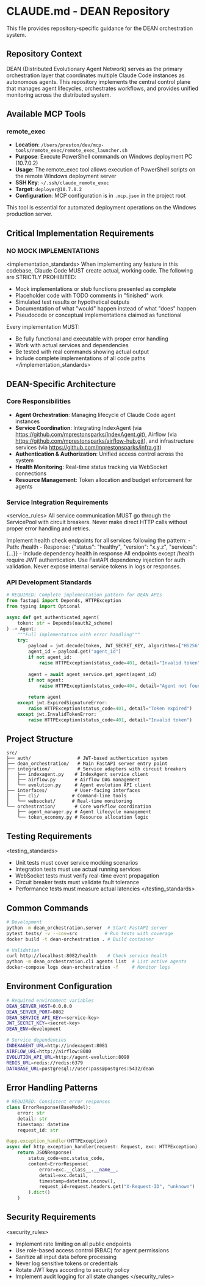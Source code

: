 # CLAUDE.md - DEAN Repository

This file provides repository-specific guidance for the DEAN orchestration system.

## Repository Context

DEAN (Distributed Evolutionary Agent Network) serves as the primary orchestration layer that coordinates multiple Claude Code instances as autonomous agents. This repository implements the central control plane that manages agent lifecycles, orchestrates workflows, and provides unified monitoring across the distributed system.

## Available MCP Tools

### remote_exec
- **Location**: `/Users/preston/dev/mcp-tools/remote_exec/remote_exec_launcher.sh`
- **Purpose**: Execute PowerShell commands on Windows deployment PC (10.7.0.2)
- **Usage**: The remote_exec tool allows execution of PowerShell scripts on the remote Windows deployment server
- **SSH Key**: `~/.ssh/claude_remote_exec`
- **Target**: `deployer@10.7.0.2`
- **Configuration**: MCP configuration is in `.mcp.json` in the project root

This tool is essential for automated deployment operations on the Windows production server.

## Critical Implementation Requirements

### NO MOCK IMPLEMENTATIONS

<implementation_standards>
When implementing any feature in this codebase, Claude Code MUST create actual, working code. The following are STRICTLY PROHIBITED:
- Mock implementations or stub functions presented as complete
- Placeholder code with TODO comments in "finished" work
- Simulated test results or hypothetical outputs
- Documentation of what "would" happen instead of what "does" happen
- Pseudocode or conceptual implementations claimed as functional

Every implementation MUST:
- Be fully functional and executable with proper error handling
- Work with actual services and dependencies
- Be tested with real commands showing actual output
- Include complete implementations of all code paths
</implementation_standards>

## DEAN-Specific Architecture

### Core Responsibilities
- **Agent Orchestration**: Managing lifecycle of Claude Code agent instances
- **Service Coordination**: Integrating IndexAgent (via https://github.com/mprestonsparks/IndexAgent.git), Airflow (via https://github.com/mprestonsparks/airflow-hub.git), and infrastructure services (via https://github.com/mprestonsparks/infra.git)
- **Authentication & Authorization**: Unified access control across the system
- **Health Monitoring**: Real-time status tracking via WebSocket connections
- **Resource Management**: Token allocation and budget enforcement for agents

### Service Integration Requirements

<service_rules>
<rule context="api_communication">
All service communication MUST go through the ServicePool with circuit breakers.
Never make direct HTTP calls without proper error handling and retries.
</rule>

<rule context="health_checks">
Implement health check endpoints for all services following the pattern:
- Path: /health
- Response: {"status": "healthy", "version": "x.y.z", "services": {...}}
- Include dependency health in response
</rule>

<rule context="authentication">
All endpoints except /health require JWT authentication.
Use FastAPI dependency injection for auth validation.
Never expose internal service tokens in logs or responses.
</rule>
</service_rules>

### API Development Standards

```python
# REQUIRED: Complete implementation pattern for DEAN APIs
from fastapi import Depends, HTTPException
from typing import Optional

async def get_authenticated_agent(
    token: str = Depends(oauth2_scheme)
) -> Agent:
    """Full implementation with error handling"""
    try:
        payload = jwt.decode(token, JWT_SECRET_KEY, algorithms=["HS256"])
        agent_id = payload.get("agent_id")
        if not agent_id:
            raise HTTPException(status_code=401, detail="Invalid token")
        
        agent = await agent_service.get_agent(agent_id)
        if not agent:
            raise HTTPException(status_code=404, detail="Agent not found")
        
        return agent
    except jwt.ExpiredSignatureError:
        raise HTTPException(status_code=401, detail="Token expired")
    except jwt.InvalidTokenError:
        raise HTTPException(status_code=401, detail="Invalid token")
```

## Project Structure

```
src/
├── auth/                 # JWT-based authentication system
├── dean_orchestration/   # Main FastAPI server entry point
├── integration/          # Service adapters with circuit breakers
│   ├── indexagent.py    # IndexAgent service client
│   ├── airflow.py       # Airflow DAG management
│   └── evolution.py     # Agent evolution API client
├── interfaces/          # User-facing interfaces
│   ├── cli/            # Command-line tools
│   └── websocket/      # Real-time monitoring
└── orchestration/       # Core workflow coordination
    ├── agent_manager.py # Agent lifecycle management
    └── token_economy.py # Resource allocation logic
```

## Testing Requirements

<testing_standards>
- Unit tests must cover service mocking scenarios
- Integration tests must use actual running services
- WebSocket tests must verify real-time event propagation
- Circuit breaker tests must validate fault tolerance
- Performance tests must measure actual latencies
</testing_standards>

## Common Commands

```bash
# Development
python -m dean_orchestration.server  # Start FastAPI server
pytest tests/ -v --cov=src          # Run tests with coverage
docker build -t dean-orchestration . # Build container

# Validation
curl http://localhost:8082/health    # Check service health
python -m dean_orchestration.cli agents list  # List active agents
docker-compose logs dean-orchestration -f     # Monitor logs
```

## Environment Configuration

```bash
# Required environment variables
DEAN_SERVER_HOST=0.0.0.0
DEAN_SERVER_PORT=8082
DEAN_SERVICE_API_KEY=<service-key>
JWT_SECRET_KEY=<secret-key>
DEAN_ENV=development

# Service dependencies
INDEXAGENT_URL=http://indexagent:8081
AIRFLOW_URL=http://airflow:8080
EVOLUTION_API_URL=http://agent-evolution:8090
REDIS_URL=redis://redis:6379
DATABASE_URL=postgresql://user:pass@postgres:5432/dean
```

## Error Handling Patterns

```python
# REQUIRED: Consistent error responses
class ErrorResponse(BaseModel):
    error: str
    detail: str
    timestamp: datetime
    request_id: str

@app.exception_handler(HTTPException)
async def http_exception_handler(request: Request, exc: HTTPException):
    return JSONResponse(
        status_code=exc.status_code,
        content=ErrorResponse(
            error=exc.__class__.__name__,
            detail=exc.detail,
            timestamp=datetime.utcnow(),
            request_id=request.headers.get("X-Request-ID", "unknown")
        ).dict()
    )
```

## Security Requirements

<security_rules>
- Implement rate limiting on all public endpoints
- Use role-based access control (RBAC) for agent permissions
- Sanitize all input data before processing
- Never log sensitive tokens or credentials
- Rotate JWT keys according to security policy
- Implement audit logging for all state changes
</security_rules>

